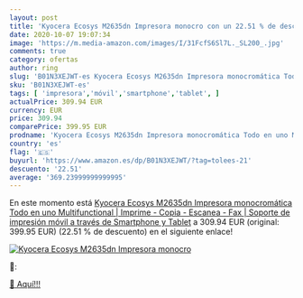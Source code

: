 ```yaml
---
layout: post
title: 'Kyocera Ecosys M2635dn Impresora monocro con un 22.51 % de descuento'
date: 2020-10-07 19:07:34
image: 'https://m.media-amazon.com/images/I/31FcfS6Sl7L._SL200_.jpg'
comments: true
category: ofertas
author: ring
slug: 'B01N3XEJWT-es Kyocera Ecosys M2635dn Impresora monocromática Todo en uno...'
sku: 'B01N3XEJWT-es'
tags: [ 'impresora','móvil','smartphone','tablet', ]
actualPrice: 309.94 EUR
currency: EUR
price: 309.94
comparePrice: 399.95 EUR
prodname: 'Kyocera Ecosys M2635dn Impresora monocromática Todo en uno Multifunctional | Imprime - Copia - Escanea - Fax | Soporte de impresión móvil a través de Smartphone y Tablet'
country: 'es'
flag: '🇪🇸'
buyurl: 'https://www.amazon.es/dp/B01N3XEJWT/?tag=tolees-21'
descuento: '22.51'
average: '369.23999999999995'
---
```


En este momento está [Kyocera Ecosys M2635dn Impresora monocromática Todo en uno Multifunctional | Imprime - Copia - Escanea - Fax | Soporte de impresión móvil a través de Smartphone y Tablet](https://www.amazon.es/dp/B01N3XEJWT/?tag=tolees-21) a 309.94 EUR (original: 399.95 EUR) (22.51 %  de descuento) en el siguiente enlace!

[![Kyocera Ecosys M2635dn Impresora monocro](https://m.media-amazon.com/images/I/31FcfS6Sl7L._SL200_.jpg)](https://www.amazon.es/dp/B01N3XEJWT/?tag=tolees-21)

🔎:


[🛒 Aquí!!!](https://www.amazon.es/dp/B01N3XEJWT/?tag=tolees-21)
